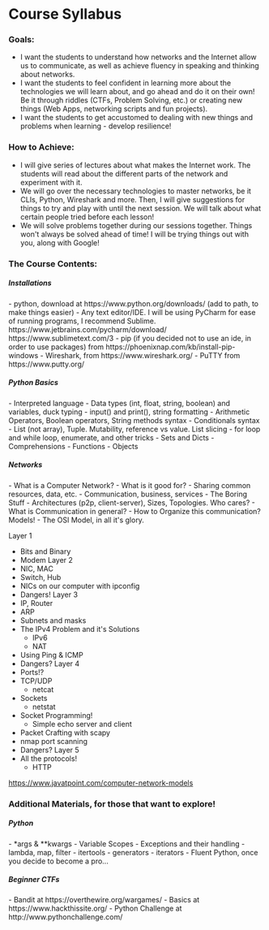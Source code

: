 # Course Syllabus

### Goals:
- I want the students to understand how networks and the Internet allow us to communicate, as well as achieve fluency in speaking and thinking about networks.
- I want the students to feel confident in learning more about the technologies we will learn about, and go ahead and do it on their own! Be it through riddles (CTFs, Problem Solving, etc.) or creating new things (Web Apps, networking scripts and fun projects).
- I want the students to get accustomed to dealing with new things and problems when learning - develop resilience!<br>
### How to Achieve:
- I will give series of lectures about what makes the Internet work. The students will read about the different parts of the network and experiment with it. 
- We will go over the necessary technologies to master networks, be it CLIs, Python, Wireshark and more. Then, I will give suggestions for things to try and play with until the next session. We will talk about what certain people tried before each lesson!
- We will solve problems together during our sessions together. Things won't always be solved ahead of time! I will be trying things out with you, along with Google!



### The Course Contents:
<h5>Installations</h5>
- python, download at https://www.python.org/downloads/ (add to path, to make things easier)
- Any text editor/IDE. I will be using PyCharm for ease of running programs, I recommend Sublime. 
  https://www.jetbrains.com/pycharm/download/
  https://www.sublimetext.com/3
- pip (if you decided not to use an ide, in order to use packages) from https://phoenixnap.com/kb/install-pip-windows
- Wireshark, from https://www.wireshark.org/
- PuTTY from https://www.putty.org/


<h5>Python Basics</h5>
- Interpreted language
- Data types (int, float, string, boolean) and variables, duck typing
- input() and print(), string formatting
- Arithmetic Operators, Boolean operators, String methods syntax
- Conditionals syntax
- List (not array), Tuple. Mutability, reference vs value. List slicing
- for loop and while loop, enumerate, and other tricks
- Sets and Dicts
- Comprehensions
- Functions
- Objects

<h5>Networks</h5> 
- What is a Computer Network?
- What is it good for?
	- Sharing common resources, data, etc.
	- Communication, business, services
- The Boring Stuff
	- Architectures (p2p, client-server), Sizes, Topologies. Who cares?
- What is Communication in general?
- How to Organize this communication? Models!
- The OSI Model, in all it's glory. 

Layer 1
- Bits and Binary
- Modem
Layer 2
- NIC, MAC
- Switch, Hub
- NICs on our computer with ipconfig
- Dangers!
Layer 3
- IP, Router
- ARP
- Subnets and masks
- The IPv4 Problem and it's Solutions
	- IPv6
	- NAT
- Using Ping & ICMP
- Dangers?
Layer 4
- Ports!?
- TCP/UDP
	- netcat
- Sockets
	- netstat
- Socket Programming!
	- Simple echo server and client
- Packet Crafting with scapy
- nmap port scanning
- Dangers?
Layer 5
- All the protocols!
	- HTTP

https://www.javatpoint.com/computer-network-models


### Additional Materials, for those that want to explore!
<h5> Python </h5>
- *args & **kwargs
- Variable Scopes
- Exceptions and their handling
- lambda, map, filter
- itertools
- generators
- iterators
- Fluent Python, once you decide to become a pro... 
<h5> Beginner CTFs </h5>
- Bandit at https://overthewire.org/wargames/
- Basics at https://www.hackthissite.org/
- Python Challenge at http://www.pythonchallenge.com/
